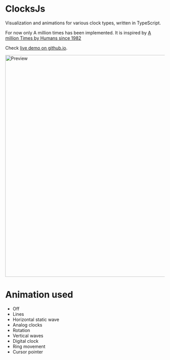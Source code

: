# ClocksJs

Visualization and animations for various clock types, written in TypeScript.

For now only A million times has been implemented.
It is inspired by [A million Times by Humans since 1982](https://www.youtube.com/watch?v=IA4UsV04bnM)

Check [live demo on github.io](https://mrugacz95.github.io/clocks-js/).

<img width="700" alt="Preview" src="https://user-images.githubusercontent.com/12548284/149732938-02dfe258-cf8f-4d38-ba3d-0a28aa866cce.png">

# Animation used

* Off
* Lines
* Horizontal static wave
* Analog clocks
* Rotation
* Vertical waves
* Digital clock
* Ring movement
* Cursor pointer
